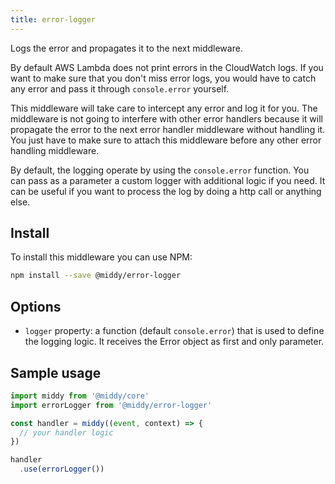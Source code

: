 ```yaml
---
title: error-logger
---
```


Logs the error and propagates it to the next middleware.

By default AWS Lambda does not print errors in the CloudWatch logs. If you want to make sure that you don't miss error logs, you would have to catch any error and pass it through `console.error` yourself.

This middleware will take care to intercept any error and log it for you. The middleware is not going to interfere with other error handlers because it will propagate the error to the next error handler middleware without handling it. You just have to make sure to attach this middleware before any other error handling middleware.

By default, the logging operate by using the `console.error` function. You can pass as a parameter a custom logger with additional logic if you need. It can be useful if you want to process the log by doing a http call or anything else.


## Install

To install this middleware you can use NPM:

```bash
npm install --save @middy/error-logger
```


## Options

- `logger` property: a function (default `console.error`) that is used to define the logging logic. It receives the Error object as first and only parameter.


## Sample usage

```javascript
import middy from '@middy/core'
import errorLogger from '@middy/error-logger'

const handler = middy((event, context) => {
  // your handler logic
})

handler
  .use(errorLogger())
```
